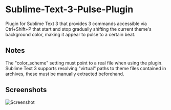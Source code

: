 Sublime-Text-3-Pulse-Plugin
===========================

Plugin for Sublime Text 3 that provides 3 commands accessible via Ctrl+Shift+P that start and stop gradually shifting the current theme's background color, making it appear to pulse to a certain beat.


Notes
-----

The "color_scheme" setting must point to a real file when using the plugin. Sublime Text 3 supports resolving "virtual" paths to theme files contained in archives, these must be manually extracted beforehand.


Screenshots
-----------

![Screenshot](http://i.imgur.com/KKGYYXb.gif)
